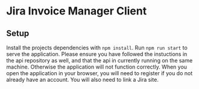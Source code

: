 # Jira Invoice Manager Client

## Setup

Install the projects dependencies with `npm install`. Run `npm run start` to serve the application. Please ensure you have followed the instuctions in the api repository as well, and that the api in currently running on the same machine. Otherwise the application will not function correctly. When you open the application in your browser, you will need to register if you do not already have an account. You will also need to link a Jira site.
